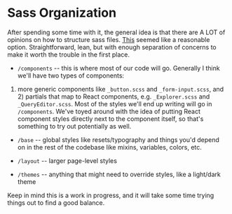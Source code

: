 # Sass Organization

After spending some time with it, the general idea is that there are A LOT of opinions on how to structure sass files.
[This](https://blog.evernote.com/tech/2014/12/17/evernote-handles-sass-architecture/) seemed like a reasonable option.
Straightforward, lean, but with enough separation of concerns to make it worth the trouble in the first place.

* `/components` -- this is where most of our code will go.  Generally I think we'll have two types of components:
1) more generic components like `_button.scss` and `_form-input.scss`, and 2) partials that map to React components, e.g. `_Explorer.scss` and `_QueryEditor.scss`.
Most of the styles we'll end up writing will go in `/components`.
We've toyed around with the idea of putting React component styles directly next to the component itself, so that's something to try out potentially as well.

* `/base` -- global styles like resets/typography and things you'd depend on in the rest of the codebase like mixins, variables, colors, etc.

* `/layout` -- larger page-level styles

* `/themes` -- anything that might need to override styles, like a light/dark theme

Keep in mind this is a work in progress, and it will take some time trying things out to find a good balance.
